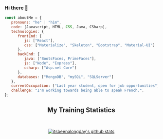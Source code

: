 ### Hi there 👋

<!-- EXTRACTO DE CODIGO -->
```javascript
const aboutMe = {
   pronouns: "he" | "him",
   code: [Javascript, HTML, CSS, Java, CSharp],
   technologies: {
      frontEnd: {
         js: ["React"],
         css: ["Materialize", "Skeleton", "Bootstrap", "Material-UI"]
      },
      backEnd: {
         java: ["BootsFaces, PrimeFaces"],
         js: ["Node", "Express"],
         csharp: ["Asp.net Core"]
      },
      databases: ["MongoDB", "mySQL", "SQLServer"]
   },
   currentOccupation: ["Last year student, open for job opportunities"],
   challenge: "I'm working towards being able to speak French.",
};
```
<!-- FIN EXTRACTO DE CODIGO -->



<!-- MIS ESTADÍSTICAS -->
<div align="center">
   
## My Training Statistics
<br>

[![itsbeenalongday's github stats](https://github-readme-stats.vercel.app/api?username=RiveraMariano&show_icons=true&line_height=21&show_icons=true&theme=dracula)](https://github.com/anuraghazra/github-readme-stats)<br/>

</div>
<!-- FIN MIS ESTADÍSTICAS -->


